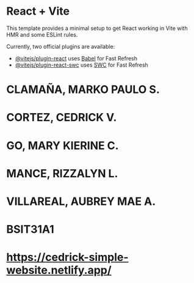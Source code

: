 # React + Vite

This template provides a minimal setup to get React working in Vite with HMR and some ESLint rules.

Currently, two official plugins are available:

- [@vitejs/plugin-react](https://github.com/vitejs/vite-plugin-react/blob/main/packages/plugin-react/README.md) uses [Babel](https://babeljs.io/) for Fast Refresh
- [@vitejs/plugin-react-swc](https://github.com/vitejs/vite-plugin-react-swc) uses [SWC](https://swc.rs/) for Fast Refresh

# CLAMAÑA, MARKO PAULO S.

# CORTEZ, CEDRICK V.

# GO, MARY KIERINE C.

# MANCE, RIZZALYN L.

# VILLAREAL, AUBREY MAE A.

# BSIT31A1

# https://cedrick-simple-website.netlify.app/
